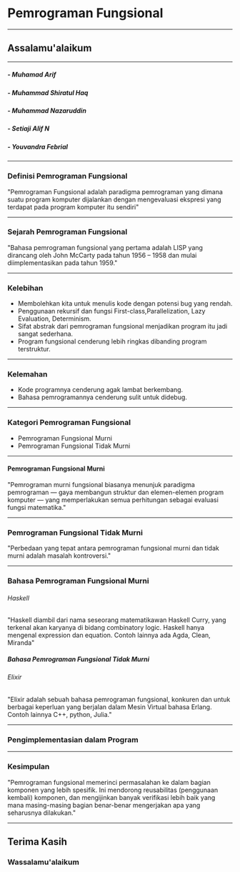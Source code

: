 # Pemrograman Fungsional
---
## Assalamu'alaikum
---

##### - Muhamad Arif
##### - Muhammad Shiratul Haq
##### - Muhammad Nazaruddin
##### - Setiaji Alif N
##### - Youvandra Febrial

---

### Definisi Pemrograman Fungsional

"Pemrograman Fungsional adalah paradigma pemrograman yang dimana suatu program komputer dijalankan dengan mengevaluasi ekspresi yang terdapat pada program komputer itu sendiri"

---

### Sejarah Pemrograman Fungsional

"Bahasa pemrograman fungsional yang pertama adalah LISP yang dirancang oleh John McCarty pada tahun 1956 – 1958 dan mulai diimplementasikan pada tahun 1959."

---
### Kelebihan

- Membolehkan kita untuk menulis kode dengan potensi bug yang rendah.
- Penggunaan rekursif dan fungsi First-class,Parallelization, Lazy Evaluation, Determinism.
- Sifat abstrak dari pemrograman fungsional menjadikan program itu jadi sangat sederhana.
- Program fungsional cenderung lebih ringkas dibanding program terstruktur.

---
### Kelemahan

- Kode programnya cenderung agak lambat berkembang.
- Bahasa pemrogramannya cenderung sulit untuk didebug.

---
### Kategori Pemrograman Fungsional
- Pemrograman Fungsional Murni
- Pemrograman Fungsional Tidak Murni

---
#### Pemrograman Fungsional Murni
"Pemrograman murni fungsional biasanya menunjuk paradigma pemrograman — gaya membangun struktur dan elemen-elemen program komputer — yang memperlakukan semua perhitungan sebagai evaluasi fungsi matematika."

---
### Pemrograman Fungsional Tidak Murni
"Perbedaan yang tepat antara pemrograman fungsional murni dan tidak murni adalah masalah kontroversi."

---
### Bahasa Pemrograman Fungsional Murni

###### Haskell
"Haskell diambil dari nama seseorang matematikawan Haskell Curry, yang terkenal akan karyanya di bidang combinatory logic. Haskell hanya mengenal expression dan equation. Contoh lainnya ada Agda, Clean, Miranda"

##### Bahasa Pemrograman Fungsional Tidak Murni

###### Elixir
"Elixir adalah sebuah bahasa pemrograman fungsional, konkuren dan untuk berbagai keperluan yang berjalan dalam Mesin Virtual bahasa Erlang. Contoh lainnya C++, python, Julia."

---
### Pengimplementasian dalam Program


---

### Kesimpulan

"Pemrograman fungsional memerinci permasalahan ke dalam bagian komponen yang lebih spesifik. Ini mendorong reusabilitas (penggunaan kembali) komponen, dan mengijinkan banyak verifikasi lebih baik yang mana masing-masing bagian benar-benar mengerjakan apa yang seharusnya dilakukan."

---
## Terima Kasih
### Wassalamu'alaikum

